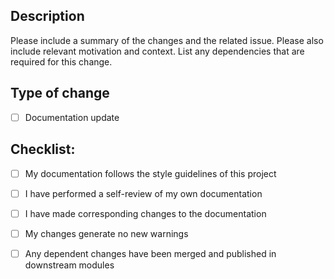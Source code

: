 ## Description

Please include a summary of the changes and the related issue. Please also include relevant motivation and context. List any dependencies that are required for this change.

## Type of change

- [ ] Documentation update

## Checklist:

- [ ] My documentation follows the style guidelines of this project
- [ ] I have performed a self-review of my own documentation
- [ ] I have made corresponding changes to the documentation
- [ ] My changes generate no new warnings
- [ ] Any dependent changes have been merged and published in downstream modules


